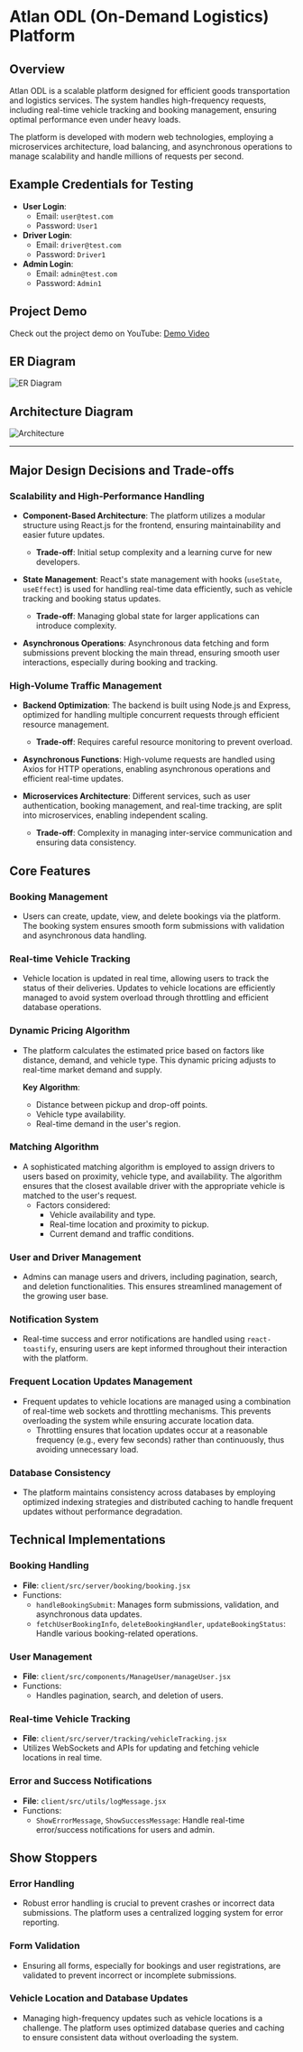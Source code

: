 # Atlan ODL (On-Demand Logistics) Platform

## Overview
Atlan ODL is a scalable platform designed for efficient goods transportation and logistics services. The system handles high-frequency requests, including real-time vehicle tracking and booking management, ensuring optimal performance even under heavy loads. 

The platform is developed with modern web technologies, employing a microservices architecture, load balancing, and asynchronous operations to manage scalability and handle millions of requests per second.

## Example Credentials for Testing

- **User Login**: 
  - Email: `user@test.com`
  - Password: `User1`
- **Driver Login**: 
  - Email: `driver@test.com`
  - Password: `Driver1`
- **Admin Login**: 
  - Email: `admin@test.com`
  - Password: `Admin1`


## Project Demo

Check out the project demo on YouTube: [Demo Video](https://youtu.be/9rUsVVkEUvc?si=rBcCnKHYVRM8fgS0)

    
## ER Diagram
![ER Diagram](https://github.com/user-attachments/assets/7e500303-ca9d-4472-a424-d3928e264e04)


## Architecture Diagram

![Architecture](https://github.com/user-attachments/assets/14468764-88b3-4115-9e89-6cd360293ba1)

---
## Major Design Decisions and Trade-offs

### **Scalability and High-Performance Handling**
- **Component-Based Architecture**: 
  The platform utilizes a modular structure using React.js for the frontend, ensuring maintainability and easier future updates.
  - **Trade-off**: Initial setup complexity and a learning curve for new developers.
  
- **State Management**: 
  React's state management with hooks (`useState`, `useEffect`) is used for handling real-time data efficiently, such as vehicle tracking and booking status updates.
  - **Trade-off**: Managing global state for larger applications can introduce complexity.

- **Asynchronous Operations**: 
  Asynchronous data fetching and form submissions prevent blocking the main thread, ensuring smooth user interactions, especially during booking and tracking.

### **High-Volume Traffic Management**
- **Backend Optimization**:
  The backend is built using Node.js and Express, optimized for handling multiple concurrent requests through efficient resource management.
  - **Trade-off**: Requires careful resource monitoring to prevent overload.

- **Asynchronous Functions**: 
  High-volume requests are handled using Axios for HTTP operations, enabling asynchronous operations and efficient real-time updates.
  
- **Microservices Architecture**: 
  Different services, such as user authentication, booking management, and real-time tracking, are split into microservices, enabling independent scaling.
  - **Trade-off**: Complexity in managing inter-service communication and ensuring data consistency.

## Core Features

### **Booking Management**
- Users can create, update, view, and delete bookings via the platform. The booking system ensures smooth form submissions with validation and asynchronous data handling.
  
### **Real-time Vehicle Tracking** 
- Vehicle location is updated in real time, allowing users to track the status of their deliveries. Updates to vehicle locations are efficiently managed to avoid system overload through throttling and efficient database operations.

### **Dynamic Pricing Algorithm** 
- The platform calculates the estimated price based on factors like distance, demand, and vehicle type. This dynamic pricing adjusts to real-time market demand and supply.

  **Key Algorithm**:
  - Distance between pickup and drop-off points.
  - Vehicle type availability.
  - Real-time demand in the user's region.

### **Matching Algorithm**
- A sophisticated matching algorithm is employed to assign drivers to users based on proximity, vehicle type, and availability. The algorithm ensures that the closest available driver with the appropriate vehicle is matched to the user's request.
  - Factors considered: 
    - Vehicle availability and type.
    - Real-time location and proximity to pickup.
    - Current demand and traffic conditions.

### **User and Driver Management**
- Admins can manage users and drivers, including pagination, search, and deletion functionalities. This ensures streamlined management of the growing user base.

### **Notification System**
- Real-time success and error notifications are handled using `react-toastify`, ensuring users are kept informed throughout their interaction with the platform.

### **Frequent Location Updates Management**
- Frequent updates to vehicle locations are managed using a combination of real-time web sockets and throttling mechanisms. This prevents overloading the system while ensuring accurate location data. 
  - Throttling ensures that location updates occur at a reasonable frequency (e.g., every few seconds) rather than continuously, thus avoiding unnecessary load.

### **Database Consistency**
- The platform maintains consistency across databases by employing optimized indexing strategies and distributed caching to handle frequent updates without performance degradation. 

## Technical Implementations

### **Booking Handling**
- **File**: `client/src/server/booking/booking.jsx`
- Functions:
  - `handleBookingSubmit`: Manages form submissions, validation, and asynchronous data updates.
  - `fetchUserBookingInfo`, `deleteBookingHandler`, `updateBookingStatus`: Handle various booking-related operations.

### **User Management**
- **File**: `client/src/components/ManageUser/manageUser.jsx`
- Functions:
  - Handles pagination, search, and deletion of users.

### **Real-time Vehicle Tracking**
- **File**: `client/src/server/tracking/vehicleTracking.jsx`
- Utilizes WebSockets and APIs for updating and fetching vehicle locations in real time.

### **Error and Success Notifications**
- **File**: `client/src/utils/logMessage.jsx`
- Functions:
  - `ShowErrorMessage`, `ShowSuccessMessage`: Handle real-time error/success notifications for users and admin.

## Show Stoppers

### **Error Handling**
- Robust error handling is crucial to prevent crashes or incorrect data submissions. The platform uses a centralized logging system for error reporting.

### **Form Validation**
- Ensuring all forms, especially for bookings and user registrations, are validated to prevent incorrect or incomplete submissions.

### **Vehicle Location and Database Updates**
- Managing high-frequency updates such as vehicle locations is a challenge. The platform uses optimized database queries and caching to ensure consistent data without overloading the system.
